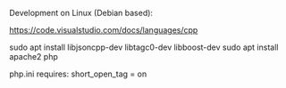 Development on Linux (Debian based):

https://code.visualstudio.com/docs/languages/cpp

sudo apt install libjsoncpp-dev libtagc0-dev libboost-dev
sudo apt install apache2 php

php.ini requires:
short_open_tag = on